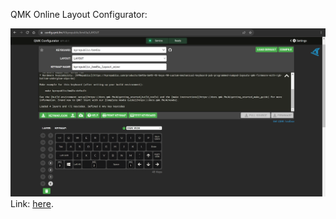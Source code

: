 QMK Online Layout Configurator:

![layout](https://github.com/KeebCathedral/MiniKeeb/blob/main/photos/QMK%20configurator%20site.png)
Link: [here](https://config.qmk.fm/#/kprepublic/bm43a/LAYOUT).  
